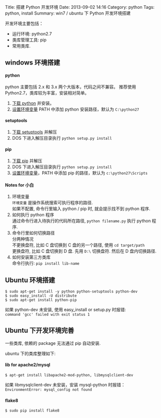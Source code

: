 Title: 搭建 Python 开发环境
Date: 2013-09-02 14:16
Category: python
Tags: python, install
Summary: win7 / ubuntu 下 Python 开发环境搭建


开发环境主要包括：

- 运行环境: python2.7
- 类库管理工具: pip
- 常用类库.

windows 环境搭建
----------------

#### python

python 主要包括 2.x 和 3.x 两个大版本，代码之间不兼容。
推荐使用 Python2.7，类库较为丰富，安装相对简单。

1. [下载 python][download-python] 并安装。
2. [设置环境变量][set-env] PATH 中添加 python 安装路径，默认为 `C:\python27`

#### setuptools

1. [下载 setuptools][download-setuptools] 并解压
2. DOS 下进入解压目录执行 `python setup.py install`

#### pip

1. [下载 pip][download-pip] 并解压
2. DOS 下进入解压目录执行 `python setup.py install`
3. [设置环境变量][set-env]，PATH 中添加 pip 的路径，默认为 `c:\python27\Scripts`

#### Notes for 小白

1. 环境变量  
    `环境变量` 是操作系统搜索可执行程序的路径.  
    如果不配置, 命令行里输入 python / pip 时, 就会提示找不到 python 程序.
2. 如何执行 python 程序  
    通过命令行进入待执行的代码所在路径, `python filename.py` 执行 python 程序.
3. 命令行里如何切换路径  
    分两种情况  
    不更换盘符, 比如 C 盘切换到 C 盘的另一个路径, 使用 `cd target/path`  
    更换盘符, 比如 C 盘切换到 D 盘. 先用 `D:\` 切换盘符. 然后在 D 盘内切换路径.
4. 如何安装第三方类库  
    命令行执行: `pip install lib-name`


[download-python]: http://www.python.org/getit/
[download-setuptools]: https://pypi.python.org/pypi/setuptools/1.1
[download-pip]: https://pypi.python.org/pypi/pip
[set-env]: http://zhidao.baidu.com/question/187573577.html


Ubuntu 环境搭建
---------------

```shell
$ sudo apt-get install -y python python-setuptools python-dev
$ sudo easy_install -U distribute
$ sudo apt-get install python-pip
```

如果 python-dev 未安装,
使用 easy_install or setup.py 时报错:   
`command 'gcc' failed with exit status 1`

Ubuntu 下开发环境完善
---------------------

一些类库, 依赖的 package 无法通过 pip 自动安装.

ubuntu 下的类库整理如下:

#### lib for apache2/mysql

```shell
$ apt-get install libapache2-mod-python, libmysqlclient-dev
```

如果 libmysqlclient-dev 未安装，安装 mysql-python 时报错：  
`EnvironmentError: mysql_config not found`

#### flake8

```shell
$ sudo pip install flake8
```
